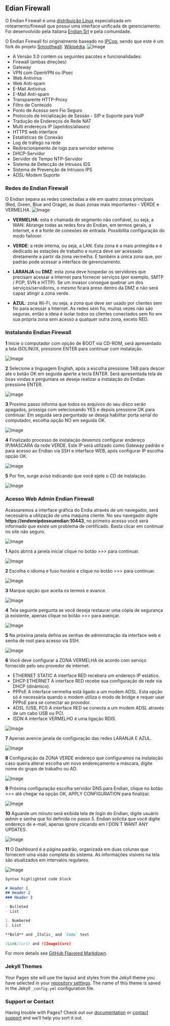 ## Edian Firewall

O Endian Firewall é uma [distribuição Linux](https://pt.wikipedia.org/wiki/Distribui%C3%A7%C3%A3o_Linux) especializada em roteamento/firewall que possui uma interface unificada de gerenciamento. Foi desenvolvido pela italiana [Endian Srl](https://pt.wikipedia.org/w/index.php?title=Societ%C3%A0_a_Responsabilit%C3%A0_Limita&action=edit&redlink=1) e pela comunidade.

O Endian Firewall foi originalmente baseado no [IPCop](https://pt.wikipedia.org/wiki/IPCop), sendo que este é um fork do projeto [Smoothwall](http://en.wikipedia.org/wiki/SmoothWall).
[Wikipédia](https://pt.wikipedia.org/wiki/Endian_Firewall).
![Image](/images/logo.jpg)

- A Versão 3.0 contém os seguintes pacotes e funcionalidades:
- Firewall (ambas direções)
- Gateway
- VPN com OpenVPN ou IPsec
- Web Antivírus
- Web Anti-spam
- E-Mail Antivírus
- E-Mail Anti-spam
- Transparente HTTP-Proxy
- Filtro de Conteúdo
- Ponto de Acesso sem Fio Seguro
- Protocolo de Inicialização de Sessão - SIP e Suporte para VoIP
- Tradução de Endereços de Rede NAT
- Multi endereços IP (apelidos/aliases)
- HTTPS web interface
- Estatísticas de Conexão
- Log de tráfego na rede
- Redirecionamento de logs para servidor externo
- DHCP-Servidor
- Servidor de Tempo NTP-Servidor
- Sistema de Detecção de Intrusos IDS
- Sistema de Prevenção de Intrusos IPS
- ADSL-Modem Suporte

### Redes do Endian Firewall

O Endian separa as redes conectadas a ele em quatro zonas principais (Red, Green, Blue and Orage), as duas zonas mais importantes - VERDE e VERMELHA.
![Image](/images/zones.png)


- **VERMELHA**: esta é chamada de segmento não confiável, ou seja, a WAN: Abrange todas as redes fora do Endian, em termos gerais, a Internet, e é a fonte de conexões de entrada. Possibilita configuração do modo failover.

- **VERDE**: a rede interna, ou seja, a LAN. Esta zona é a mais protegida e é dedicado às estações de trabalho e nunca deve ser acessado diretamente a partir da zona vermelha. É também a única zona que, por padrão pode acessar a interface de gerenciamento.

- **LARANJA** ou **DMZ**: esta zona deve hospedar os servidores que precisam acessar a Internet para fornecer serviços (por exemplo, SMTP / POP, SVN e HTTP). Se um invasor consegue quebrar um dos serviços/servidores, o mesmo ficará preso dentro da DMZ e não será capaz atingir a zona verde.

- **AZUL**: zona Wi-Fi, ou seja, a zona que deve ser usado por clientes sem fio para acessar a Internet. As redes sem fio, muitas vezes não são seguras, então a ideia é isolar todos os clientes conectados sem fio em sua própria zona sem acesso a qualquer outra zona, exceto RED.

### Instalando Endian Firewall

**1** Inicie  o computador com opção de BOOT via CD-ROM, será apresentado a tela ISOLINUX,
pressione ENTER para continuar com instalação.

![Image](/images/install1.jpg)

**2** Selecione a linguagem English, após a escolha pressione TAB para descer ate o botão OK em seguida aperte a tecla ENTER. Será apresentada tela de boas vindas e
perguntara se deseja realizar a instalação do Endian pressione ENTER.

![image](/images/install2.jpg)

**3** Proximo passo informa que todos os arquivos do seu disco serão apagados, prossiga com selecionando YES e depois pressione OK para continuar. Em seguida será perguntado
se deseja habilitar porta serial do computador, escolha opção NO em seguida OK.

![Image](/images/install3.jpg)

**4** Finalizado processo de instalação devemos configurar endereço IP/MÁSCARA da rede VERDE. Este IP será utilizado como Gateway padrão e para acesso ao Endian via SSH e
interface WEB, após configurar IP escolha opção OK.

![Image](/images/ip.jpg)

**5** Por fim, surge aviso indicando que você ejete o CD de instalação.

![Image](/images/cd.jpg)

### Acesso Web Admin Endian Firewall
Acessaremos a interface gráfica do Endia através de um navegador, será necessário a utilização de uma maquina cliente. No seu navegador digite **https://endereipdoseuendian:10443**, no primeiro acesso você será informado que existe um problema de certificado. Basta clicar em continuar no site
não seguro.

![Image](/images/acess1.JPG)

**1** Após abrirá a janela inicial clique no botão >>> para continuar.

![Image](/images/acess2.JPG)

**2** Escolha o idioma e fuso horário e clique no botão >>> para continuar.

![Image](/images/acess3.jpg)

**3** Marque opção que aceita os termos e avance.

![Image](/images/acess4.jpg)

**4** Tela seguinte pergunta se você deseja restaurar uma cópia de segurança já existente, apenas clique
 no botão >>> para avençar.

![Image](/images/acess5.jpg)

**5** Na próxima janela defina as senhas de administração da interface web e senha de root para acesso
via SSH.

![Image](/images/acess6.jpg)

**6** Você deve configurar a ZONA VERMELHA de acordo com serviço fornecido pelo seu provedor de internet.
- ETHERNET STATIC A interface RED recebera um endereço IP estático.
- DHCP ETHERNET A interface RED recebe sua configuração de rede via DHCP (dinâmico).
- PPPoE A interface vermelha está ligado a um modem ADSL. Esta opção só é necessária quando o modem utiliza o modo de bridge e requer usar PPPoE para se conectar ao provedor.
- ADSL (USB, PCI) A interface RED se conecta a um modem ADSL através de um cabo USB ou PCI.
- ISDN A interface VERMELHO é uma ligação RDIS.

![Image](/images/acess7.jpg)

**7** Apenas avence janela de configuração das redes LARANJA E AZUL.

![Image](/images/acess8.jpg)

**8** Configuração da ZONA VERDE endereço que configuramos na instalação caso queira alterar escolha um novo endereçamento e máscara, digite nome do grupo de trabalho ou
AD.

![Image](/images/acess9.jpg)

**9** Próxima configuração escolha servidor DNS para Endian, clique no botão >>> até chegar na opção
OK, APPLY CONFIGURATION para finalizar.

![Image](/images/acess10.jpg)

**10** Aguarde um minuto será exibida tela de login do Endian, digite usuário *admin* e senha que foi definida no passo *5*. Endian solicita que você digite endereço de e-mail, apenas ignore clicando em I DON´T WANT ANY UPDATES.

![Image](/images/acess11.jpg)

**11** O Dashboard é a página padrão, organizada em duas colunas que fornecem uma visão completa do sistema. As informações visíveis na tela são atualizados em intervalos regulares.

![Image](/images/acess12.jpg)


```markdown
Syntax highlighted code block

# Header 1
## Header 2
### Header 3

- Bulleted
- List

1. Numbered
2. List

**Bold** and _Italic_ and `Code` text

[Link](url) and ![Image](src)
```

For more details see [GitHub Flavored Markdown](https://guides.github.com/features/mastering-markdown/).

### Jekyll Themes

Your Pages site will use the layout and styles from the Jekyll theme you have selected in your [repository settings](https://github.com/EzzioMoreira/endianfirewall/settings). The name of this theme is saved in the Jekyll `_config.yml` configuration file.

### Support or Contact

Having trouble with Pages? Check out our [documentation](https://help.github.com/categories/github-pages-basics/) or [contact support](https://github.com/contact) and we’ll help you sort it out.
